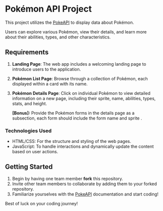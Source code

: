 # Pokémon API Project

This project utilizes the [PokeAPI](https://pokeapi.co/) to display data about Pokémon.

Users can explore various Pokémon, view their details, and learn more about their abilities, types, and other characteristics.

## Requirements

1. **Landing Page**: The web app includes a welcoming landing page to introduce users to the application.
2. **Pokémon List Page**: Browse through a collection of Pokémon, each displayed within a card with its name.
3. **Pokémon Details Page**: Click on individual Pokémon to view detailed information on a new page, including their sprite, name, abilities, types, stats, and height.

   **[Bonus]:** Provide the Pokémon forms in the details page as a subsection, each form should include the form name and sprite
   .

### Technologies Used

- HTML/CSS: For the structure and styling of the web pages.
- JavaScript: To handle interactions and dynamically update the content based on user actions.

## Getting Started

1. Begin by having one team member **fork** this repository.
2. Invite other team members to collaborate by adding them to your forked repository.
3. Familiarize yourselves with the [PokeAPI](https://pokeapi.co/) documentation and start coding!

Best of luck on your coding journey!
